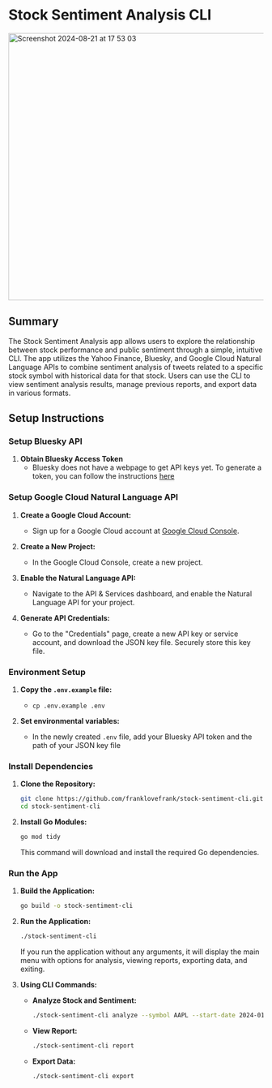 # Stock Sentiment Analysis CLI
<img width="527" alt="Screenshot 2024-08-21 at 17 53 03" src="https://github.com/user-attachments/assets/48cc0366-5f42-46a1-89d1-6cfaedf70c1b">

## Summary

The Stock Sentiment Analysis app allows users to explore the relationship between stock performance and public sentiment through a simple, intuitive CLI. The app utilizes the Yahoo Finance, Bluesky, and Google Cloud Natural Language APIs to combine sentiment analysis of tweets related to a specific stock symbol with historical data for that stock. Users can use the CLI to view sentiment analysis results, manage previous reports, and export data in various formats.

## Setup Instructions

### Setup Bluesky API

1. **Obtain Bluesky Access Token**
   - Bluesky does not have a webpage to get API keys yet. To generate a token, you can follow the instructions [here](https://docs.bsky.app/docs/api/com-atproto-server-create-session)

### Setup Google Cloud Natural Language API

1. **Create a Google Cloud Account:**
   - Sign up for a Google Cloud account at [Google Cloud Console](https://console.cloud.google.com/).

2. **Create a New Project:**
   - In the Google Cloud Console, create a new project.

3. **Enable the Natural Language API:**
   - Navigate to the API & Services dashboard, and enable the Natural Language API for your project.

4. **Generate API Credentials:**
   - Go to the "Credentials" page, create a new API key or service account, and download the JSON key file. Securely store this key file.


### Environment Setup 

1. **Copy the `.env.example` file:**
   - `cp .env.example .env`

2. **Set environmental variables:**
   - In the newly created `.env` file, add your Bluesky API token and the path of your JSON key file 

### Install Dependencies

1. **Clone the Repository:**

   ```bash
   git clone https://github.com/franklovefrank/stock-sentiment-cli.git
   cd stock-sentiment-cli
   ```

2. **Install Go Modules:**

   ```bash
   go mod tidy
   ```

   This command will download and install the required Go dependencies.

### Run the App

1. **Build the Application:**

   ```bash
   go build -o stock-sentiment-cli
   ```

2. **Run the Application:**

   ```bash
   ./stock-sentiment-cli
   ```

   If you run the application without any arguments, it will display the main menu with options for analysis, viewing reports, exporting data, and exiting.

3. **Using CLI Commands:**

   - **Analyze Stock and Sentiment:**

     ```bash
     ./stock-sentiment-cli analyze --symbol AAPL --start-date 2024-01-01 --end-date 2024-01-31
     ```

   - **View Report:**

     ```bash
     ./stock-sentiment-cli report
     ```

   - **Export Data:**

     ```bash
     ./stock-sentiment-cli export
     ```
